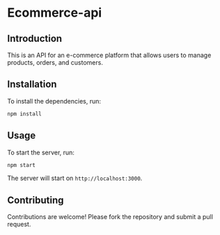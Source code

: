 # Ecommerce-api

## Introduction
This is an API for an e-commerce platform that allows users to manage products, orders, and customers.

## Installation
To install the dependencies, run:
```bash
npm install
```

## Usage
To start the server, run:
```bash
npm start
```
The server will start on `http://localhost:3000`.

## Contributing
Contributions are welcome! Please fork the repository and submit a pull request.
